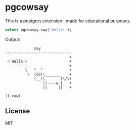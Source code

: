 # pgcowsay

This is a postgres extension I made for educational purposes.

```sql
select pgcowsay.say('Hello!');
```

Output:

```
             say
------------------------------
  _______                    +
 < Hello >                   +
  -------                    +
         \   ^__^            +
          \  (oo)\_______    +
             (__)\       )\/\+
                 ||----w |   +
                 ||     ||   +

(1 row)
```

## License

MIT
